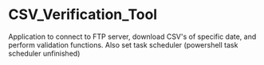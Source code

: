 # CSV_Verification_Tool
Application to connect to FTP server, download CSV's of specific date, and perform validation functions. Also set task scheduler (powershell task scheduler unfinished)
